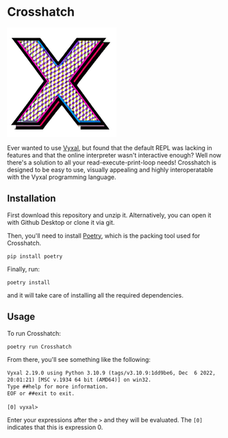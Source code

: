# Crosshatch

![Crosshatch Logo](logo.png)

Ever wanted to use [Vyxal](https://github.com/Vyxal/Vyxal), but found that the default REPL was lacking in features and that the online interpreter wasn't interactive enough? Well now there's a solution to all your read-execute-print-loop needs! Crosshatch is designed to be easy to use, visually appealing and highly interoperatable with the Vyxal programming language. 

## Installation

First download this repository and unzip it. Alternatively, you can open it with Github Desktop or clone it via git.

Then, you'll need to install [Poetry](https://python-poetry.org/), which is the packing tool used for Crosshatch.

```
pip install poetry
```

Finally, run:

```
poetry install
```

and it will take care of installing all the required dependencies.

## Usage

To run Crosshatch:

```
poetry run Crosshatch
```

From there, you'll see something like the following:

```
Vyxal 2.19.0 using Python 3.10.9 (tags/v3.10.9:1dd9be6, Dec  6 2022, 20:01:21) [MSC v.1934 64 bit (AMD64)] on win32.
Type ##help for more information.
EOF or ##exit to exit.

[0] vyxal>
```

Enter your expressions after the `>` and they will be evaluated. The `[0]` indicates that this is expression 0.
